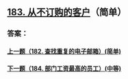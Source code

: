 ## [183. 从不订购的客户](https://leetcode-cn.com/problems/customers-who-never-order/)（简单）





### 答案：



#### [上一题（182. 查找重复的电子邮箱）(简单)](https://github.com/sdwwld/leetCode/blob/master/src/main/java/com/wld/java/leetcode/leetCode0182.md)

#### [下一题（184. 部门工资最高的员工）(中等)](https://github.com/sdwwld/leetCode/blob/master/src/main/java/com/wld/java/leetcode/leetCode0184.md)
